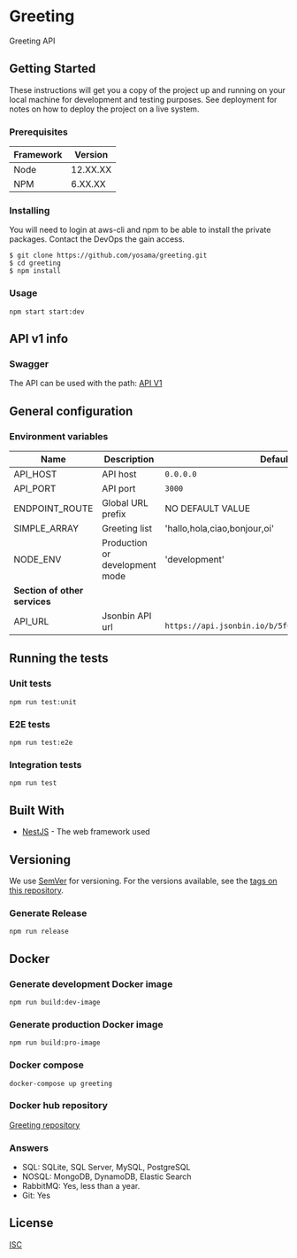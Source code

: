 # Greeting

Greeting API

## Getting Started

These instructions will get you a copy of the project up and running on your local machine for development and testing purposes. See deployment for notes on how to deploy the project on a live system.

### Prerequisites

| Framework | Version  |
| ----------| -------- |
| Node      | 12.XX.XX |
| NPM       | 6.XX.XX  |

### Installing

You will need to login at aws-cli and npm to be able to install the private packages. Contact the DevOps the gain access.

```shell
$ git clone https://github.com/yosama/greeting.git
$ cd greeting
$ npm install
```

### Usage

```shell
npm start start:dev
```

## API v1 info

### Swagger

The API can be used with the path: 
[API V1](http://localhost:3000/api)


## General configuration

### Environment variables

| Name                  | Description                                | Default          |
| --------------------- | ------------------------------------------ | ---------------- |
| API_HOST              | API host                                   | `0.0.0.0`        |
| API_PORT              | API port                                   | `3000`           |
| ENDPOINT_ROUTE        | Global URL prefix                          | NO DEFAULT VALUE |
| SIMPLE_ARRAY          | Greeting list                              | 'hallo,hola,ciao,bonjour,oi'  |
| NODE_ENV              | Production or development mode| 'development'  |
| **Section of other services**                                             |||
| API_URL               | Jsonbin API url                            | ` https://api.jsonbin.io/b/5f69afbe65b18913fc510ce8`|


## Running the tests

### Unit tests

```shell
npm run test:unit
```

### E2E tests

```shell
npm run test:e2e
```

### Integration tests

```shell
npm run test
```

## Built With

* [NestJS](https://nestjs.com/) - The web framework used

## Versioning

We use [SemVer](http://semver.org/) for versioning. For the versions available, see the [tags on this repository](https://github.org/yosama/greeting/branch/master/tags).


### Generate Release

```shell
npm run release
```

## Docker

### Generate development Docker image
```shell
npm run build:dev-image
```
### Generate production Docker image
```shell
npm run build:pro-image
```
### Docker compose
```shell
docker-compose up greeting
```

### Docker hub repository
[Greeting repository](https://hub.docker.com/repository/docker/yosama/greeting)

### Answers

- SQL: SQLite, SQL Server, MySQL, PostgreSQL
- NOSQL: MongoDB, DynamoDB, Elastic Search
- RabbitMQ: Yes, less than a year.
- Git: Yes

## License

[ISC](https://choosealicense.com/licenses/isc/)
